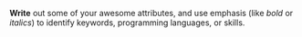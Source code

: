 **Write** out some of your awesome attributes, and use emphasis (like _bold_ or *italics*) to identify keywords, programming languages, or skills. 
